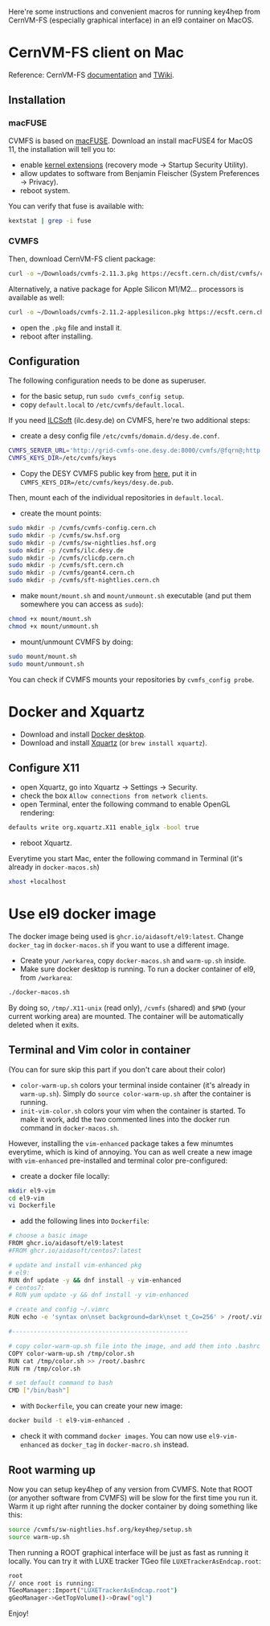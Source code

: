 Here're some instructions and convenient macros for running key4hep from CernVM-FS (especially graphical interface) in an el9 container on MacOS.

# CernVM-FS client on Mac

Reference: CernVM-FS [documentation](https://cvmfs.readthedocs.io/en/stable/cpt-quickstart.html) and [TWiki](https://twiki.cern.ch/twiki/bin/view/AtlasComputing/Cvmfs21).

## Installation
### macFUSE
CVMFS is based on [macFUSE](https://osxfuse.github.io/). Download an install macFUSE4 for MacOS 11, the installation will tell you to:
* enable [kernel extensions](https://support.apple.com/guide/mac-help/change-security-settings-startup-disk-a-mac-mchl768f7291/mac) (recovery mode -> Startup Security Utility).
* allow updates to software from Benjamin Fleischer (System Preferences -> Privacy).
* reboot system.

You can verify that fuse is available with:
```bash
kextstat | grep -i fuse
```
### CVMFS
Then, download CernVM-FS client package:
```bash
curl -o ~/Downloads/cvmfs-2.11.3.pkg https://ecsft.cern.ch/dist/cvmfs/cvmfs-2.11.3/cvmfs-2.11.3.pkg
```
Alternatively, a native package for Apple Silicon M1/M2... processors is available as well:
```bash
curl -o ~/Downloads/cvmfs-2.11.2-applesilicon.pkg https://ecsft.cern.ch/dist/cvmfs/cvmfs-2.11.2/cvmfs-2.11.2-applesilicon.pkg
```
* open the `.pkg` file and install it.
* reboot after installing.
  
## Configuration
The following configuration needs to be done as superuser.
* for the basic setup, run `sudo cvmfs_config setup`.
* copy `default.local` to `/etc/cvmfs/default.local`.

If you need [ILCSoft](https://twiki.cern.ch/twiki/bin/view/CLIC/CLICCvmfs) (ilc.desy.de) on CVMFS, here're two additional steps:
*  create a desy config file `/etc/cvmfs/domain.d/desy.de.conf`.
```bash
CVMFS_SERVER_URL='http://grid-cvmfs-one.desy.de:8000/cvmfs/@fqrn@;http://cvmfs-stratum-one.cern.ch:8000/cvmfs/@fqrn@;http://cvmfs-egi.gridpp.rl.ac.uk:8000/cvmfs/@fqrn@'
CVMFS_KEYS_DIR=/etc/cvmfs/keys
```
* Copy the DESY CVMFS public key from [here](https://confluence.desy.de/display/grid/DESY-CVMFS-Repositories_174022946.html), put it in `CVMFS_KEYS_DIR=/etc/cvmfs/keys/desy.de.pub`.

Then, mount each of the individual repositories in `default.local`.

* create the mount points:
```bash
sudo mkdir -p /cvmfs/cvmfs-config.cern.ch
sudo mkdir -p /cvmfs/sw.hsf.org
sudo mkdir -p /cvmfs/sw-nightlies.hsf.org
sudo mkdir -p /cvmfs/ilc.desy.de
sudo mkdir -p /cvmfs/clicdp.cern.ch
sudo mkdir -p /cvmfs/sft.cern.ch
sudo mkdir -p /cvmfs/geant4.cern.ch
sudo mkdir -p /cvmfs/sft-nightlies.cern.ch
```
* make `mount/mount.sh` and `mount/unmount.sh` executable (and put them somewhere you can access as `sudo`):
```bash
chmod +x mount/mount.sh
chmod +x mount/unmount.sh
```
* mount/unmount CVMFS by doing:
```bash
sudo mount/mount.sh
sudo mount/unmount.sh
```
You can check if CVMFS mounts your repositories by `cvmfs_config probe`.

# Docker and Xquartz
* Download and install [Docker desktop](https://www.docker.com/products/docker-desktop).
* Download and install [Xquartz](https://www.xquartz.org) (or `brew install xquartz`).

## Configure X11
* open Xquartz, go into Xquartz -> Settings -> Security.
* check the box `Allow connections from network clients`.
* open Terminal, enter the following command to enable OpenGL rendering:
```bash
defaults write org.xquartz.X11 enable_iglx -bool true
```
* reboot Xquartz.

Everytime you start Mac, enter the following command in Terminal (it's already in `docker-macos.sh`)
```bash
xhost +localhost
```

# Use el9 docker image
The docker image being used is `ghcr.io/aidasoft/el9:latest`. Change `docker_tag` in `docker-macos.sh` if you want to use a different image.
* Create your `/workarea`, copy `docker-macos.sh` and `warm-up.sh` inside.
* Make sure docker desktop is running. To run a docker container of el9, from `/workarea`:
```bash
./docker-macos.sh
```
By doing so, `/tmp/.X11-unix` (read only), `/cvmfs` (shared) and `$PWD` (your current working area) are mounted. The container will be automatically deleted when it exits.

## Terminal and Vim color in container
(You can for sure skip this part if you don't care about their color)

* `color-warm-up.sh` colors your terminal inside container (it's already in `warm-up.sh`). Simply do `source color-warm-up.sh` after the container is running.
* `init-vim-color.sh` colors your vim when the container is started. To make it work, add the two commented lines into the docker run command in `docker-macos.sh`.

However, installing the `vim-enhanced` package takes a few minumtes everytime, which is kind of annoying. You can as well create a new image with `vim-enhanced` pre-installed and terminal color pre-configured:
* create a docker file locally:
```bash
mkdir el9-vim
cd el9-vim
vi Dockerfile
```
* add the following lines into `Dockerfile`:
```bash
# choose a basic image
FROM ghcr.io/aidasoft/el9:latest
#FROM ghcr.io/aidasoft/centos7:latest

# update and install vim-enhanced pkg
# el9:
RUN dnf update -y && dnf install -y vim-enhanced
# centos7:
# RUN yum update -y && dnf install -y vim-enhanced

# create and config ~/.vimrc
RUN echo -e 'syntax on\nset background=dark\nset t_Co=256' > /root/.vimrc

#-------------------------------------------------

# copy color-warm-up.sh file into the image, and add them into .bashrc
COPY color-warm-up.sh /tmp/color.sh
RUN cat /tmp/color.sh >> /root/.bashrc
RUN rm /tmp/color.sh

# set default command to bash
CMD ["/bin/bash"]
```
* with `Dockerfile`, you can create your new image:
```bash
docker build -t el9-vim-enhanced .
```
* check it with command `docker images`. You can now use `el9-vim-enhanced` as `docker_tag` in `docker-macro.sh` instead.

## Root warming up
Now you can setup key4hep of any version from CVMFS. Note that ROOT (or anyother software from CVMFS) will be slow for the first time you run it. Warm it up right after running the docker container by doing something like this:
```bash
source /cvmfs/sw-nightlies.hsf.org/key4hep/setup.sh
source warm-up.sh
```
Then running a ROOT graphical interface will be just as fast as running it locally. You can try it with LUXE tracker TGeo file `LUXETrackerAsEndcap.root`:
```bash
root
// once root is running:
TGeoManager::Import("LUXETrackerAsEndcap.root")
gGeoManager->GetTopVolume()->Draw("ogl")
```

Enjoy!
